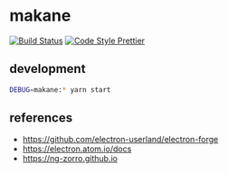 # makane

[![Build Status][build-badge]][build-status]
[![Code Style Prettier][prettier-badge]][prettier-github]

## development

```bash
DEBUG=makane:* yarn start
```

## references

- <https://github.com/electron-userland/electron-forge>
- <https://electron.atom.io/docs>
- <https://ng-zorro.github.io>

[build-badge]: https://img.shields.io/travis/airt/makane.svg
[build-status]: https://travis-ci.org/airt/makane
[prettier-badge]: https://img.shields.io/badge/code_style-prettier-ff69b4.svg
[prettier-github]: https://github.com/prettier/prettier
